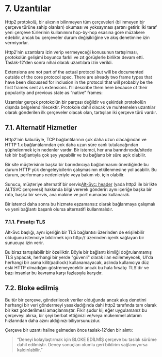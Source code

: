 # 7. Uzantılar

Http2 protokolü, bir alıcının bilinmeyen tüm çerçeveleri (bilinmeyen bir çerçeve türüne sahip olanları) okuması ve yoksayması şartını getirir.  İki taraf yeni çerçeve türlerinin kullanımını hop-by-hop esasına göre müzakere edebilir, ancak bu çerçeveler durum değişikliğine ve akış denetimine izin vermiyorlar.

Http2'nin uzantılara izin verip vermeyeceği konusunun tartışılması,  protokolün gelişimi boyunca farkli ve zıt görüşlerle birlikte  devam etti. Taslak-12'den sonra nihai olarak uzantılara izin verildi.

Extensions are not part of the actual protocol but will be documented outside of the core protocol spec. There are already two frame types that have been discussed for inclusion in the protocol that will probably be the first frames sent as extensions. I'll describe them here because of their popularity and previous state as “native” frames:

Uzantılar gerçek protokolün bir parçası değildir ve çekirdek protokolün dışında belgelendirilecektir. Protokole dahil olacak ve  muhtemelen uzantılar olarak gönderilen ilk çerçeveler olacak olan, tartışılan iki çerçeve türü vardır.

## 7.1. Alternatif Hizmetler

Http2'nin kabulüyle, TCP bağlantılarının çok daha uzun olacağından ve HTTP 1.x bağlantılarından çok daha uzun süre canlı tutulacağından şüphelenmek için nedenler vardır. Bir istemci, her ana barındırıcıda/sitede tek bir bağlantıyla çok şey yapabilir ve bu bağlantı bir süre açık olabilir.

Bir site müşterisinin başka bir barındırıcıya bağlanmasını önerdiğinde bu durum HTTP yük dengeleyicilerin çalışmasının etkilenmesine yol acabilir. Bu durum, performans nedenleriyle veya bakım vb. için olabilir.

Sunucu, müşteriye alternatif bir servis[Alt-Svc: header](http://tools.ietf.org/html/draft-ietf-httpbis-alt-svc-10) (yada http2 ile birlikte ALTSVC çerçevesi) hakkında bilgi vererek gönderir: aynı içeriğe başka bir rota, başka bir servis, ana makine ve port numarası kullanarak.

Bir istemci daha sonra bu hizmete eşzamansız olarak bağlanmaya çalışmalı ve yeni bağlantı başarılı olursa alternatifi kullanmalıdır.

### 7.1.1. Fırsatçı TLS

Alt-Svc başlığı, aynı içeriğin bir TLS bağlantısı üzerinden de erişilebilir olduğunu istemciye bildirmek için http:// üzerinden içerik sağlayan bir sunucuya izin verir.

Bu biraz tartışılabilir bir özelliktir. Böyle bir bağlantı kimliği doğrulanmamış TLS yapacak, herhangi bir yerde "güvenli" olarak ilan edilemeyecek, UI'da herhangi bir asma kilit(padlock) kullanamayacak, aslında kullanıcıya düz eski HTTP olmadığını göstremeyecektir ancak bu hala fırsatçı TLS'dir ve bazı insanlar bu kavrama karşı fazlasıyla karşıdır.

## 7.2. Bloke edilmiş

Bu tür bir çerçeve, gönderilecek veriler olduğunda ancak akış denetimi herhangi bir veri göndermeyi yasakladığında dahi http2 tarafında tam olarak bir kez gönderilmesi amaçlanmıştır. Fikir şudur ki; eğer uygulamanız bu çerçeveyi alırsa, bir şeyi berbat ettiğinizi ve/veya mükemmel aktarım hızlarından daha azını aldığınızı biliyorsunuzdur.

Çerçeve bir uzantı haline gelmeden önce taslak-12'den bir alıntı:

> “Deneyi kolaylaştırmak için BLOKE EDİLMİŞ çerçeve bu taslak sürüme dahil edilmiştir. Deney sonuçları olumlu geri bildirim sağlamıyorsa kaldırılabilir.”

